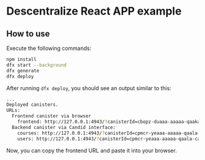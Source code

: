 # Descentralize React APP example

## How to use

Execute the following commands:

```bash
npm install
dfx start --background
dfx generate
dfx deploy
```

After running `dfx deploy`, you should see an output similar to this:

```bash
...
Deployed canisters.
URLs:
  Frontend canister via browser
    frontend: http://127.0.0.1:4943/?canisterId=cbopz-duaaa-aaaaa-qaaka-cai
  Backend canister via Candid interface:
    courses: http://127.0.0.1:4943/?canisterId=cpmcr-yeaaa-aaaaa-qaala-cai&id=cuj6u-c4aaa-aaaaa-qaajq-cai
    users: http://127.0.0.1:4943/?canisterId=cpmcr-yeaaa-aaaaa-qaala-cai&id=cgpjn-omaaa-aaaaa-qaakq-cai
```

Now, you can copy the frontend URL and paste it into your browser.
